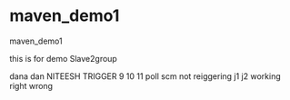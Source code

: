 # maven_demo1
maven_demo1

this is for demo Slave2group

dana dan
NITEESH
TRIGGER
9
10
11
poll scm not reiggering
j1
j2
working
right 
wrong
